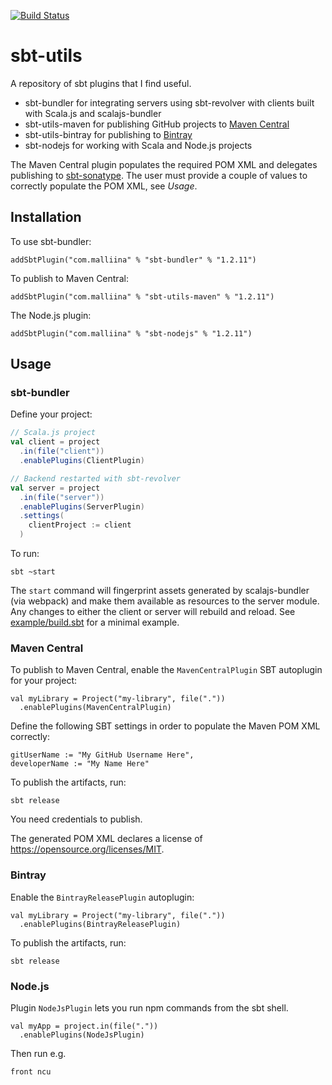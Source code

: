 [![Build Status](https://github.com/malliina/sbt-utils/workflows/Test/badge.svg)](https://github.com/malliina/sbt-utils/actions)

# sbt-utils

A repository of sbt plugins that I find useful.

- sbt-bundler for integrating servers using sbt-revolver with clients built with Scala.js and scalajs-bundler
- sbt-utils-maven for publishing GitHub projects to [Maven Central](https://search.maven.org/)
- sbt-utils-bintray for publishing to [Bintray](https://bintray.com/)
- sbt-nodejs for working with Scala and Node.js projects

The Maven Central plugin populates the required POM XML and delegates publishing to 
[sbt-sonatype](https://github.com/xerial/sbt-sonatype). The user must provide a couple of values to correctly populate 
the POM XML, see *Usage*.

## Installation

To use sbt-bundler:

    addSbtPlugin("com.malliina" % "sbt-bundler" % "1.2.11")

To publish to Maven Central:

    addSbtPlugin("com.malliina" % "sbt-utils-maven" % "1.2.11")
    
The Node.js plugin:

    addSbtPlugin("com.malliina" % "sbt-nodejs" % "1.2.11")

## Usage

### sbt-bundler

Define your project:

```scala
// Scala.js project
val client = project
  .in(file("client"))
  .enablePlugins(ClientPlugin)

// Backend restarted with sbt-revolver
val server = project
  .in(file("server"))
  .enablePlugins(ServerPlugin)
  .settings(
    clientProject := client
  )
```

To run:

    sbt ~start

The `start` command will fingerprint assets generated by scalajs-bundler (via webpack) and make them available
as resources to the server module. Any changes to either the client or server will rebuild and reload. See 
[example/build.sbt](example/build.sbt) for a minimal example.

### Maven Central

To publish to Maven Central, enable the `MavenCentralPlugin` SBT autoplugin for your project:

    val myLibrary = Project("my-library", file("."))
      .enablePlugins(MavenCentralPlugin)

Define the following SBT settings in order to populate the Maven POM XML correctly:

    gitUserName := "My GitHub Username Here",
    developerName := "My Name Here"
    
To publish the artifacts, run: 

    sbt release

You need credentials to publish.

The generated POM XML declares a license of https://opensource.org/licenses/MIT.

### Bintray

Enable the `BintrayReleasePlugin` autoplugin:

    val myLibrary = Project("my-library", file("."))
      .enablePlugins(BintrayReleasePlugin)
      
To publish the artifacts, run: 

    sbt release

### Node.js

Plugin `NodeJsPlugin` lets you run npm commands from the sbt shell.

    val myApp = project.in(file("."))
      .enablePlugins(NodeJsPlugin)

Then run e.g.

    front ncu

